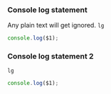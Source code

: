 ### Console log statement

Any plain text will get ignored. `lg`

```js
console.log($1);
```

### Console log statement 2

`lg`

```ts
console.log($1);
```
